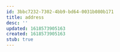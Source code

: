 ```yaml
---
id: 3bbc7232-7302-4bb9-bd64-0031b080b171
title: address
desc: ''
updated: 1618573905163
created: 1618573905163
stub: true
---
```


